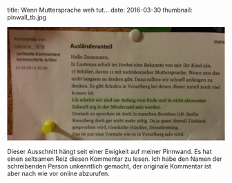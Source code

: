 title: Wenn Muttersprache weh tut...
date: 2016-03-30
thumbnail: pinwall_tb.jpg

![Kommentar](pinwall.jpg)

Dieser Ausschnitt hängt seit einer Ewigkeit auf meiner Pinnwand. Es hat einen seltsamen Reiz diesen Kommentar
zu lesen. Ich habe den Namen der schreibenden Person unkenntlich gemacht, der originale Kommentar ist aber nach wie vor
online abzurufen.
